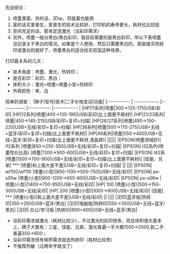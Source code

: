 先说结论：
1. 喷墨里面，穷的话，买hp，将就着也能用
2. 富的话买爱普生，爱普生的技术比较好，打印机的寿命更长，耗材也比较低
3. 空间充足的话，那肯定选激光（没彩印需求）
4. 另外，喷墨一般分黑白/黑白彩印，我目前需要的是黑白彩印，所以下表喷墨没记录关于黑白的情况。如果是个人使用，然后只需要黑白的，那直接买热转印或激光的就好了，喷墨黑白的适合给实验室这种场景。

打印最关系的几点：

- 技术角度：喷墨、激光、热转印；
- 是否彩印：彩印、黑白；
- 体积大小：激光>喷墨>喷墨小型>热转印
- 外观颜色：黑、白

简单的调查：
|牌子|型号|技术|二手价格变动|功能|
|:----------: | :-----------: |:----------: |:----------: |------------ |
|HP|11系列|喷墨|300->125-175|USB/彩印|
|HP|12系列|喷墨|400->135-195|USB/彩印(比上面更不耗材)|
|HP|21/23系列|喷墨|450->145-215|USB/彩印+复印+扫描|
|HP|26/27系列|喷墨|490->150-235|USB+无线/彩印+复印+扫描|
|HP|36系列|喷墨|500->170-275|USB+无线+蓝牙/彩印+复印+扫描(比上面更不耗材)|
|HP|49系列|喷墨|550->400|USB+无线+蓝牙/彩印+复印+扫描(比上面更不耗材,液晶屏)|
||||||
|EPSON(喷墨领域好)| l12系列 |喷墨|850->250-350|USB+无线/彩印+复印+扫描|
|EPSON|  l32系列(喷墨性价比高)  |喷墨|1300->500-600|USB+无线/彩印+复印+扫描|
|EPSON| l42系 |喷墨|1500->700-900|USB+无线/彩印+复印+扫描(比上面更不耗材)|
|佳能、兄弟| *** |喷墨|和上面大差不差|USB+无线/彩印+复印+扫描|
||  ||||
|EPSON| wf100/wf110 |喷墨(小型)|850-1100->500-750|USB+无线/彩印|
|EPSON| px-s05w |喷墨(小型)|900-1200->650-800|USB+无线/彩印|
|EPSON| px-s06w |喷墨(小型)|1400->750-950|USB+无线/彩印|
|HP| 100 |喷墨(小型)|500->150-300|USB+无线/彩印|
|HP| 200 |喷墨(小型)|1000->600|USB+无线/彩印|
|佳能| *** |喷墨(小型)|和上面大差不差|USB+无线/彩印|
||  ||||
|汉印|蓝牙版|热转印|350->250|USB+蓝牙/黑白|
|汉印|电脑版|热转印|550->350|USB+无线+蓝牙/黑白|
|汉印| 办公/学习版 |热转印|600>400|USB+无线+蓝牙/黑白|

- 没彩印需求就激光（耗材比较少），不过激光的彩印很贵，而且体积很大基本上，牌子大致有：三星、佳能、兄弟，激光普遍一手大概1500->2000,到二手普遍350->600；
- 没彩印需求但有体积需求就选热转印（耗材比较贵）
- 不推荐热敏（过两年字就没了）
